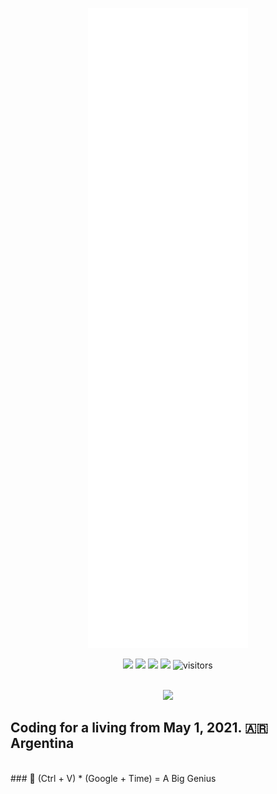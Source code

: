 <p align="center">
<img src="github-metrics.svg">
</p>
<p align="center">
    <a href="https://github.com/babettsan/babettsan"><img src="https://img.shields.io/badge/status-updating-brightgreen.svg"></a>
    <a href="https://github.com/babettsan/babettsan/graphs/contributors"><img src="https://img.shields.io/github/contributors/babettsan/babettsan?color=blue"></a>
    <a href="https://github.com/babettsan/babettsan/stargazers"><img src="https://img.shields.io/github/stars/babettsan/babettsan.svg?logo=github"></a>
    <a href="https://github.com/babettsan/babettsan/network/members"><img src="https://img.shields.io/github/forks/babettsan/babettsan.svg?color=blue&logo=github"></a>
    <img src="https://visitor-badge.laobi.icu/badge?page_id=babettsan.babettsan" alt="visitors"/>   
</p>
</br>
<div align="center"><img src="https://spotify-github-profile.vercel.app/api/view?uid=11157881069&cover_image=true&theme=default&bar_color=fa0025&bar_color_cover=true" /></div>  

## Coding for a living from May 1, 2021. 🇦🇷 Argentina
</br>
### 🤝 (Ctrl + V) * (Google + Time) = A Big Genius
